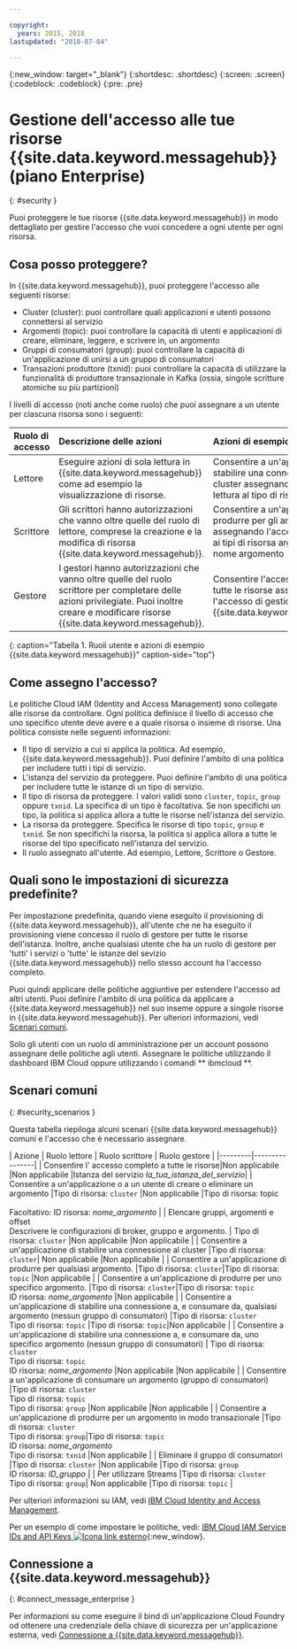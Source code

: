 ```yaml
---

copyright:
  years: 2015, 2018
lastupdated: "2018-07-04"

---
```


{:new_window: target="_blank"}
{:shortdesc: .shortdesc}
{:screen: .screen}
{:codeblock: .codeblock}
{:pre: .pre}

# Gestione dell'accesso alle tue risorse {{site.data.keyword.messagehub}} (piano Enterprise)
{: #security }

Puoi proteggere le tue risorse {{site.data.keyword.messagehub}} in modo dettagliato per gestire l'accesso che vuoi concedere a ogni utente per ogni risorsa.

## Cosa posso proteggere?

In {{site.data.keyword.messagehub}}, puoi proteggere l'accesso alle seguenti risorse:
* Cluster (cluster): puoi controllare quali applicazioni e utenti possono connettersi al servizio
* Argomenti (topic): puoi controllare la capacità di utenti e applicazioni di creare, eliminare, leggere, e scrivere in, un argomento 
* Gruppi di consumatori (group): puoi controllare la capacità di un'applicazione di unirsi a un gruppo di consumatori 
* Transazioni produttore (txnid): puoi controllare la capacità di utilizzare la funzionalità di produttore transazionale in Kafka (ossia, singole scritture atomiche su più partizioni)

I livelli di accesso (noti anche come ruolo) che puoi assegnare a un utente per ciascuna risorsa sono i seguenti:

| Ruolo di accesso | Descrizione delle azioni | Azioni di esempio |
|:-----------------|:-----------------|:-----------------|
|  Lettore | Eseguire azioni di sola lettura in {{site.data.keyword.messagehub}} come ad esempio la visualizzazione di risorse. | Consentire a un'applicazione di stabilire una connessione a un cluster assegnando l'accesso in lettura al tipo di risorsa cluster |
| Scrittore | Gli scrittori hanno autorizzazioni che vanno oltre quelle del ruolo di lettore, comprese la creazione e la modifica di risorsa {{site.data.keyword.messagehub}}. | Consentire a un'applicazione di produrre per gli argomenti assegnando l'accesso in scrittura ai tipi di risorsa argomento e nome argomento|
| Gestore | I gestori hanno autorizzazioni che vanno oltre quelle del ruolo scrittore per completare delle azioni privilegiate. Puoi inoltre creare e modificare risorse {{site.data.keyword.messagehub}}. | Consentire l'accesso completo a tutte le risorse assegnando l'accesso di gestione all'istanza {{site.data.keyword.messagehub}}|
{: caption="Tabella 1. Ruoli utente e azioni di esempio {{site.data.keyword.messagehub}}" caption-side="top"}

<!-- comment from Charlie and my reply 
CM: need to confirm if hierarchical e.g. write includes read - and doc. 
KR: I think they do inherit the lower level access https://console.bluemix.net/docs/iam/users_roles.html#iamusermanrol 
-->


## Come assegno l'accesso?

Le politiche Cloud IAM (Identity and Access Management) sono collegate alle risorse da controllare. Ogni politica definisce il livello di accesso che uno specifico utente deve avere e a quale risorsa o insieme di risorse. Una politica consiste nelle seguenti informazioni: 
* Il tipo di servizio a cui si applica la politica. Ad esempio, {{site.data.keyword.messagehub}}. Puoi definire l'ambito di una politica per includere tutti i tipi di servizio. 
* L'istanza del servizio da proteggere. Puoi definire l'ambito di una politica per includere tutte le istanze di un tipo di servizio. 
* Il tipo di risorsa da proteggere. I valori validi sono <code>cluster</code>, <code>topic</code>, <code>group</code> oppure <code>txnid</code>. La specifica di un tipo è facoltativa. Se non specifichi un tipo, la politica si applica allora a tutte le risorse nell'istanza del servizio. 
* La risorsa da proteggere. Specifica le risorse di tipo <code>topic</code>, <code>group</code> e <code>txnid</code>. Se non specifichi la risorsa, la politica si applica allora a tutte le risorse del tipo specificato nell'istanza del servizio. 
* Il ruolo assegnato all'utente. Ad esempio, Lettore, Scrittore o Gestore. 

## Quali sono le impostazioni di sicurezza predefinite?

Per impostazione predefinita, quando viene eseguito il provisioning di {{site.data.keyword.messagehub}}, all'utente che ne ha eseguito il provisioning viene concesso il ruolo di gestore per tutte le risorse dell'istanza. Inoltre, anche qualsiasi utente che ha un ruolo di gestore per 'tutti' i servizi o 'tutte' le istanze del sevizio {{site.data.keyword.messagehub}} nello stesso account ha l'accesso completo. 

Puoi quindi applicare delle politiche aggiuntive per estendere l'accesso ad altri utenti. Puoi definire l'ambito di una politica da applicare a {{site.data.keyword.messagehub}} nel suo inseme oppure a singole risorse in {{site.data.keyword.messagehub}}. Per ulteriori informazioni, vedi [Scenari comuni](#security_scenarios).

Solo gli utenti con un ruolo di amministrazione per un account possono assegnare delle politiche agli utenti. Assegnare le politiche utilizzando il dashboard IBM Cloud oppure utilizzando i comandi ** ibmcloud **. 
<!--
For example steps for {{site.data.keyword.messagehub}}, see [Examples](#security_examples).
-->


## Scenari comuni
{: #security_scenarios }

Questa tabella riepiloga alcuni scenari {{site.data.keyword.messagehub}} comuni e l'accesso che è necessario assegnare.

| Azione | Ruolo lettore | Ruolo scrittore | Ruolo gestore |
|---------|----------------|
| Consentire l' accesso completo a tutte le risorse|Non applicabile   |Non applicabile  |Istanza del servizio <var class="keyword varname">la_tua_istanza_del_servizio</var>|
| Consentire a un'applicazione o a un utente di creare o eliminare un argomento |Tipo di risorsa: <code>cluster</code>   |Non applicabile  |Tipo di risorsa: topic <br/><br/>Facoltativo: ID risorsa: <var class="keyword varname">nome_argomento</var> |
| Elencare gruppi, argomenti e offset <br/> Descrivere le configurazioni di broker, gruppo e argomento. | Tipo di risorsa: <code>cluster</code>      |Non applicabile  |Non applicabile      |
| Consentire a un'applicazione di stabilire una connessione al cluster  |Tipo di risorsa: <code>cluster</code>| Non applicabile     |Non applicabile      |
| Consentire a un'applicazione di produrre per qualsiasi argomento.  |Tipo di risorsa: <code>cluster</code>|Tipo di risorsa: <code>topic</code> |Non applicabile     |
| Consentire a un'applicazione di produrre per uno specifico argomento.  |Tipo di risorsa: <code>cluster</code>|Tipo di risorsa: <code>topic</code><br/>ID risorsa: <var class="keyword varname">nome_argomento</var>      |Non applicabile     |
| Consentire a un'applicazione di stabilire una connessione a, e consumare da, qualsiasi argomento (nessun gruppo di consumatori)  |Tipo di risorsa: <code>cluster</code> <br/>Tipo di risorsa: <code>topic</code> |Tipo di risorsa: <code>topic</code>|Non applicabile     |
| Consentire a un'applicazione di stabilire una connessione a, e consumare da, uno specifico argomento (nessun gruppo di consumatori)  | Tipo di risorsa: <code>cluster</code> <br/>Tipo di risorsa: <code>topic</code><br/>ID risorsa: <var class="keyword varname">nome_argomento</var> |Non applicabile     |Non applicabile     |
| Consentire a un'applicazione di consumare un argomento (gruppo di consumatori)  |Tipo di risorsa: <code>cluster</code> <br/>Tipo di risorsa: <code>topic</code><br/> Tipo di risorsa: <code>group</code> |Non applicabile      |Non applicabile     |
| Consentire a un'applicazione di produrre per un argomento in modo transazionale  |Tipo di risorsa: <code>cluster</code> <br/> Tipo di risorsa: <code>group</code>|Tipo di risorsa: <code>topic</code> <br/>ID risorsa: <var class="keyword varname">nome_argomento</var> <br/>Tipo di risorsa: <code>txnid</code> |Non applicabile     |
| Eliminare il gruppo di consumatori |Tipo di risorsa: <code>cluster</code> |Non applicabile  |Tipo di risorsa: <code>group</code> <br/>ID risorsa: <var class="keyword varname">ID_gruppo</var>      |
| Per utilizzare Streams |Tipo di risorsa: <code>cluster</code></br>Tipo di risorsa: <code>group</code>| Non applicabile  |Tipo di risorsa: <code>topic</code>    |

Per ulteriori informazioni su IAM, vedi
[IBM Cloud Identity and Access Management](/docs/iam/index.html#iamoverview).

Per un esempio di come impostare le politiche, vedi:
[IBM Cloud IAM Service IDs and API Keys ![Icona link esterno](../../icons/launch-glyph.svg "Icona link esterno")](https://www.ibm.com/blogs/bluemix/2017/10/introducing-ibm-cloud-iam-service-ids-api-keys/){:new_window}.


## Connessione a {{site.data.keyword.messagehub}}
{: #connect_message_enterprise }

Per informazioni su come eseguire il bind di un'applicazione Cloud Foundry od ottenere una credenziale della chiave di sicurezza per un'applicazione esterna, vedi
[Connessione a {{site.data.keyword.messagehub}}](/docs/services/EventStreams/eventstreams127.html#connect_messagehub).

<!-- 28/06/18 - Karen: draft info only

## Examples
{: #security_examples }

I want to give a user access to create or delete a topic:

1. From the IBM Cloud dashboard, go to the **Manage** tab &gt; **Security** &gt; **Identity and Access**, and then select **Users**.
2. Click **Invite users**.
3. Specify the email address of the user that you want to invite.
4. In the **Access** section, expand the **Services** option.
5. Choose to assign access to a **Resource**.
6. In the **Services** section, select **{{site.data.keyword.messagehub}}**
7. In the **Region** section, make your selection.
8. In the **Service instance** section, locate your instance and select it.
9. In the **Resource type** section, enter **cluster**.
10. In the **Select roles** section, check the **Reader** box.
11. In the **Resource type** section, enter **topic**.
12. In the **Select roles** section, check the **Manager** box.
13. Click **Invite users**.

-->















